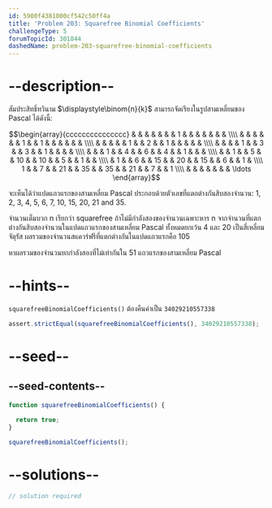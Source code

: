 ```yaml
---
id: 5900f4381000cf542c50ff4a
title: 'Problem 203: Squarefree Binomial Coefficients'
challengeType: 5
forumTopicId: 301844
dashedName: problem-203-squarefree-binomial-coefficients
---
```


# --description--

สัมประสิทธิ์ทวินาม $\displaystyle\binom{n}{k}$ สามารถจัดเรียงในรูปสามเหลี่ยมของ Pascal ได้ดังนี้:

$$\begin{array}{ccccccccccccccc}
   &   &   &   &    &    &    &  1 &    &    &    &   &   &   &   \\\\
   &   &   &   &    &    &  1 &    & 1  &    &    &   &   &   &   \\\\
   &   &   &   &    &  1 &    &  2 &    &  1 &    &   &   &   &   \\\\
   &   &   &   &  1 &    &  3 &    &  3 &    &  1 &   &   &   &   \\\\
   &   &   & 1 &    &  4 &    &  6 &    &  4 &    & 1 &   &   &   \\\\
   &   & 1 &   &  5 &    & 10 &    & 10 &    &  5 &   & 1 &   &   \\\\
   & 1 &   & 6 &    & 15 &    & 20 &    & 15 &    & 6 &   & 1 &   \\\\
 1 &   & 7 &   & 21 &    & 35 &    & 35 &    & 21 &   & 7 &   & 1 \\\\
   &   &   &   &    &    &    & \ldots
\end{array}$$

จะเห็นได้ว่าแปดแถวแรกของสามเหลี่ยม Pascal ประกอบด้วยตัวเลขที่แตกต่างกันสิบสองจำนวน: 1, 2, 3, 4, 5, 6, 7, 10, 15, 20, 21 and 35.

จำนวนเต็มบวก n เรียกว่า squarefree ถ้าไม่มีกำลังสองของจำนวนเฉพาะหาร n จากจำนวนที่แตกต่างกันสิบสองจำนวนในแปดแถวแรกของสามเหลี่ยม Pascal ทั้งหมดยกเว้น 4 และ 20 เป็นสี่เหลี่ยมจัตุรัส ผลรวมของจำนวนสแควร์ฟรีที่แตกต่างกันในแปดแถวแรกคือ 105

หาผลรวมของจำนวนยกกำลังสองที่ไม่เท่ากันใน 51 แถวแรกของสามเหลี่ยม Pascal

# --hints--

`squarefreeBinomialCoefficients()` ต้องคืนค่าเป็น `34029210557338`

```js
assert.strictEqual(squarefreeBinomialCoefficients(), 34029210557338);
```

# --seed--

## --seed-contents--

```js
function squarefreeBinomialCoefficients() {

  return true;
}

squarefreeBinomialCoefficients();
```

# --solutions--

```js
// solution required
```
